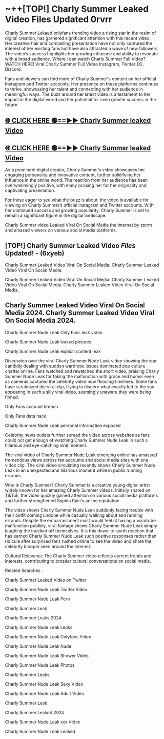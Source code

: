 # ~++[TOP!] Charly Summer Leaked Video Files Updated 0rvrr

 Charly Summer Lekaed onlyfans trending video a rising star in the realm of digital creation, has garnered significant attention with this recent video. Her creative flair and compelling presentation have not only captured the interest of her existing fans but have also attracted a wave of new followers. The video’s success highlights her growing influence and ability to resonate with a broad audience.
Where i can watch  Charly Summer Full Video? WATCH HERE! Viral  Charly Summer Full Video Instagram, Twitter (X), Discord.


Fans and viewers can find more of  Charly Summer's content on her official Instagram and Twitter accounts. Her presence on these platforms continues to thrive, showcasing her talent and connecting with her audience in meaningful ways. The buzz around her latest video is a testament to her impact in the digital world and her potential for even greater success in the future.


## [🌐 CLICK HERE 🟢==►►  Charly Summer leaked Video ](https://onlyclips.site?title=Charly_Summer&ref=git)

## [🌐 CLICK HERE 🟢==►►  Charly Summer leaked Video ](https://onlyclips.site?title=Charly_Summer&ref=git)


As a prominent digital creator,  Charly Summer’s video showcases her engaging personality and innovative content, further solidifying her influence in the online world. The reaction from her audience has been overwhelmingly positive, with many praising her for her originality and captivating presentation.

For those eager to see what the buzz is about, the video is available for viewing on  Charly Summer’s official Instagram and Twitter accounts. With her continued success and growing popularity,  Charly Summer is set to remain a significant figure in the digital landscape.


  Charly Summer video Leaked Viral On Social Media the internet by storm and amazed viewers on various social media platforms.


## [TOP!]  Charly Summer Leaked Video *Files* Updated! - (6xyeb) 

 Charly Summer Leaked Video Viral On Social Media. Charly Summer Leaked Video Viral On Social Media.

 Charly Summer Leaked Video Viral On Social Media. Charly Summer Leaked Video Viral On Social Media. Charly Summer Leaked Video Viral On Social Media.


##  Charly Summer Leaked Video Viral On Social Media 2024. Charly Summer Leaked Video Viral On Social Media 2024.
 Charly Summer Nude Leak Only Fans leak video

 Charly Summer Nude Leak leaked pictures

 Charly Summer Nude Leak explicit content leak

Discussion over the viral  Charly Summer Nude Leak video showing the star candidly dealing with sudden wardrobe issues dominated pop culture chatter online. Fans watched and rewatched the short video, praising  Charly Summer Nude Leak for taking the malfunction with grace and humor even as cameras captured the celebrity video now flooding timelines. Some fans have scrutinized the viral clip, trying to discern what exactly led to the star appearing in such a silly viral video, seemingly unaware they were being filmed.


Only Fans account breach

Only Fans data hack

 Charly Summer Nude Leak personal information exposed

Celebrity news outlets further spread the video across websites as fans could not get enough of watching  Charly Summer Nude Leak in such a hilarious and eye-catching viral moment.


The viral video of  Charly Summer Nude Leak emerging online has amassed tremendous views across fan accounts and social media sites with one video clip. The viral video circulating recently shows  Charly Summer Nude Leak in an unexpected and hilarious moment while in public running errands.


Who is  Charly Summer?  Charly Summer is a creative young digital artist widely known for her amazing  Charly Summer videos. Initially shared on TikTok, the video quickly gained attention on various social media platforms and further strengthened Sophia Rain's online reputation.

The video shows  Charly Summer Nude Leak suddenly facing trouble with their outfit coming undone while casually walking about and running errands. Despite the embarrassment most would feel at having a wardrobe malfunction publicly, viral footage shows  Charly Summer Nude Leak simply laughing the incident off themselves. It is this down-to-earth reaction that has earned  Charly Summer Nude Leak such positive responses rather than ridicule after surprised fans rushed online to see the video and share the celebrity blooper seen around the internet.

Cultural Relevance The  Charly Summer video reflects current trends and interests, contributing to broader cultural conversations on social media.

Related Searches :

 Charly Summer Leaked Video on Twitter

 Charly Summer Nude Leak Twitter Video

 Charly Summer Nude Leak Porn

 Charly Summer Leak 

 Charly Summer Leaks 2024

 Charly Summer Nude Leak Leaks

 Charly Summer Nude Leak Onlyfans Video

 Charly Summer Nude Leak Nude

 Charly Summer Nude Leak Shower Video

 Charly Summer Nude Leak Photos

 Charly Summer Leaks

 Charly Summer Nude Leak Sexy Video

 Charly Summer Nude Leak Adult Video

 Charly Summer Leak

 Charly Summer Leaked 2024

 Charly Summer Nude Leak xxx Video

 Charly Summer Nude Leak Leaked